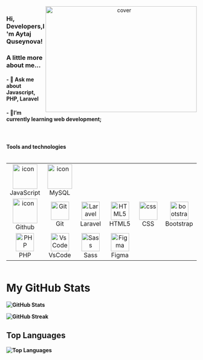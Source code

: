 
<div align="center">
<img height="280px"object-fit="cover" width = "400px" src="https://media0.giphy.com/media/v1.Y2lkPTc5MGI3NjExN2gyNWpqM2cyb3NzdTNpc2s2NjlnOXNtZ3BjZXpoMXRyeXJsYzVvdSZlcD12MV9pbnRlcm5hbF9naWZfYnlfaWQmY3Q9Zw/oy83DwqHRcR1jJczV3/giphy.gif" alt="cover" align="right"  />

</div>
</div>
<div id="badges">

</div>
<h3> Hi, Developers,I'm Aytaj Quseynova! </h3>



<h3> A little more about me...  </h3>
<h4>
- 💬 Ask me about Javascript, PHP, Laravel
</h4>
 <h4> 
- 🌱I’m currently learning web development;<h4>

 </div>
 </div>
        
  <br/>

 <div align="left">          
<h4> Tools and technologies </h4>
<div style="display: flex; align-items: flex-start; justify-content: center;">
  <table>
    <tr>
      <td align="center" width="96">
        <img src="https://techstack-generator.vercel.app/js-icon.svg" alt="icon" width="65" height="65" />
        <br>JavaScript
      </td>
      <td align="center" width="96">
        <img src="https://techstack-generator.vercel.app/mysql-icon.svg" alt="icon" width="65" height="65" />
        <br>MySQL
      </td>
    </tr>
    <tr>
      <td align="center" width="96">
        <img src="https://techstack-generator.vercel.app/github-icon.svg" alt="icon" width="65" height="65" />
        <br>Github
      </td>
      <td align="center" width="96">
        <img src="https://user-images.githubusercontent.com/25181517/192108372-f71d70ac-7ae6-4c0d-8395-51d8870c2ef0.png" width="48" height="48" alt="Git" />
        <br>Git
      </td>
      <td align="center" width="96">
        <img src="https://skillicons.dev/icons?i=laravel" width="48" height="48" alt="Laravel" />
        <br>Laravel
      </td>
      <td align="center" width="96">
        <img src="https://skillicons.dev/icons?i=html" width="48" height="48" alt="HTML5" />
        <br>HTML5
      </td>
      <td align="center" width="96">
        <img src="https://skillicons.dev/icons?i=css" width="48" height="48" alt="css" />
        <br>CSS
      </td>
      <td align="center" width="96">
        <img src="https://skillicons.dev/icons?i=bootstrap" width="48" height="48" alt="bootstrap" />
        <br>Bootstrap
      </td>
    </tr>
    <tr>
      <td align="center" width="96">
        <img src="https://skillicons.dev/icons?i=php" width="48" height="48" alt="PHP" />
        <br>PHP
      </td>
      <td align="center" width="96">
        <img src="https://skillicons.dev/icons?i=vscode" width="48" height="48" alt="VsCode" />
        <br>VsCode
      </td>
      <td align="center" width="96">
        <img src="https://skillicons.dev/icons?i=sass" width="48" height="48" alt="Sass" />
        <br>Sass
      </td>
      <td align="center" width="96">
        <img src="https://www.vectorlogo.zone/logos/figma/figma-icon.svg" width="48" height="48" alt="Figma" />
        <br>Figma
      </td>
    </tr>
  </table>
  <br><br>
</div>


# My GitHub Stats
![GitHub Stats](https://github-readme-stats.vercel.app/api?username=aytajquseynova&theme=dark&hide_border=false&include_all_commits=false&count_private=false)

![GitHub Streak](https://github-readme-streak-stats.herokuapp.com/?user=aytajquseynova&theme=dark&hide_border=false)


## Top Languages

![Top Languages](https://github-readme-stats.vercel.app/api/top-langs/?username=aytajquseynova&layout=compact&show_icons=true&locale=en)

   </div

